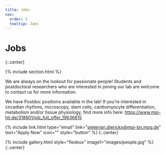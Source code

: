 ```yaml
---
title: Jobs
nav:
  order: 5
  tooltip: Jobs
---
```


# <i class="fas fa-users"></i>Jobs


{:.center}

{% include section.html %}

We are always on the lookout for passionate people! Students and postdoctoral researchers who are interested in joining our lab are welcome to contact us for more information.

We have Postdoc positions available in the lab! If you’re interested in circadian rhythms, microscopy, stem cells, cardiomyocyte differentiation, metabolism and/or tissue physiology, find more info here: https://www.mpi-hlr.de/318601/job_full_offer_19636815

{% include link.html type="email" link="pieterjan.dierickx@mpi-bn.mpg.de" text="Apply Now" icon="" style="button" %}
{:.center}


{% include gallery.html style="flexbox" image1="images/people.jpg" %} {:.center}
